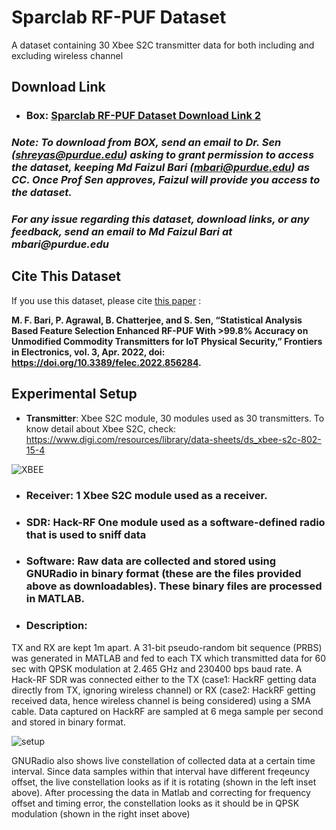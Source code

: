 # Sparclab RF-PUF Dataset
A dataset containing 30 Xbee S2C transmitter data for both including and excluding wireless channel

## Download Link
* ### **Box**: [Sparclab RF-PUF Dataset Download Link 2](https://purdue.box.com/v/sparclab-rf-puf-dataset)
### ___Note: To download from **BOX**, send an email to Dr. Sen (shreyas@purdue.edu) asking to grant permission to access the dataset, keeping Md Faizul Bari (mbari@purdue.edu) as CC. Once Prof Sen approves, Faizul will provide you access to the dataset.___
### ___For any issue regarding this dataset, download links, or any feedback, send an email to Md Faizul Bari at mbari@purdue.edu___

## Cite This Dataset
If you use this dataset, please cite [this paper](https://www.frontiersin.org/articles/10.3389/felec.2022.856284/full) : 

**M. F. Bari, P. Agrawal, B. Chatterjee, and S. Sen, “Statistical Analysis Based Feature Selection Enhanced RF-PUF With >99.8% Accuracy on Unmodified Commodity Transmitters for IoT Physical Security,” Frontiers in Electronics, vol. 3, Apr. 2022, doi: https://doi.org/10.3389/felec.2022.856284.**
‌

## Experimental Setup
* **Transmitter**: Xbee S2C module, 30 modules used as 30 transmitters. To know detail about Xbee S2C, check: https://www.digi.com/resources/library/data-sheets/ds_xbee-s2c-802-15-4

![XBEE](https://user-images.githubusercontent.com/72578615/149040002-a0e61e44-7c8d-42cc-97dd-ad27ca134eb7.png)

* ### **Receiver**: 1 Xbee S2C module used as a receiver.
* ### **SDR**: Hack-RF One module used as a software-defined radio that is used to sniff data
* ### **Software**: Raw data are collected and stored using GNURadio in binary format (these are the files provided above as downloadables). These binary files are processed in MATLAB.
* ### **Description**: 
TX and RX are kept 1m apart. A 31-bit pseudo-random bit sequence (PRBS) was generated in MATLAB and fed to each TX which transmitted data for 60 sec with QPSK modulation at 2.465 GHz and 230400 bps baud rate. A Hack-RF SDR was connected either to the TX (case1: HackRF getting data directly from TX, ignoring wireless channel) or RX (case2: HackRF getting received data, hence wireless channel is being considered) using a SMA cable. Data captured on HackRF are sampled at 6 mega sample per second and stored in binary format. 

![setup](https://user-images.githubusercontent.com/72578615/149039733-ab89b788-e0b8-491e-a831-2b7628e9bd46.png)

GNURadio also shows live constellation of collected data at a certain time interval. Since data samples within that interval have different freqeuncy offset, the live constellation looks as if it is rotating (shown in the left inset above). After processing the data in Matlab and correcting for frequency offset and timing error, the constellation looks as it should be in QPSK modulation (shown in the right inset above) 

